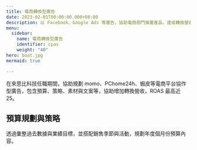 ```yaml
---
title: 電商轉換型廣告
date: 2023-02-01T00:00:00.000+08:00
description: 以 Facebook、Google Ads 等廣告，協助電商部門推廣產品，達成轉換營收，ROAS 最高近 25。
menu:
  sidebar:
    name: 電商轉換型廣告
    identifier: cpas
    weight: "40"
hero: boat.jpg
mermaid: true

---
```

在來思比科技任職期間，協助規劃 momo、PChome24h、蝦皮等電商平台協作型廣告，包含預算、策略、素材與文案等，協助增加轉換營收，ROAS 最高近 25。

## 預算規劃與策略

透過彙整過去數據與業績目標，並搭配銷售季節與活動，規劃年度個月份預算內容。